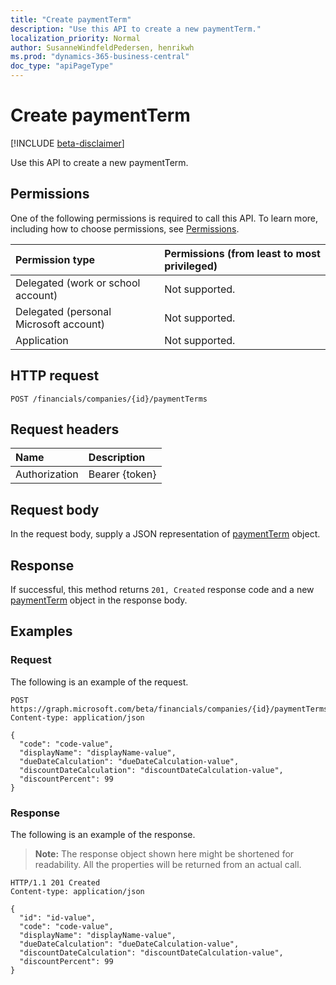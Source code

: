 ```yaml
---
title: "Create paymentTerm"
description: "Use this API to create a new paymentTerm."
localization_priority: Normal
author: SusanneWindfeldPedersen, henrikwh
ms.prod: "dynamics-365-business-central"
doc_type: "apiPageType"
---
```


# Create paymentTerm

[!INCLUDE [beta-disclaimer](../../includes/beta-disclaimer.md)]

Use this API to create a new paymentTerm.

## Permissions

One of the following permissions is required to call this API. To learn more, including how to choose permissions, see [Permissions](/graph/permissions-reference).

| Permission type                        | Permissions (from least to most privileged) |
|:---------------------------------------|:--------------------------------------------|
| Delegated (work or school account)     | Not supported. |
| Delegated (personal Microsoft account) | Not supported. |
| Application                            | Not supported. |

## HTTP request

<!-- { "blockType": "ignored" } -->

```http
POST /financials/companies/{id}/paymentTerms
```

## Request headers

| Name          | Description   |
|:--------------|:--------------|
| Authorization | Bearer {token} |

## Request body

In the request body, supply a JSON representation of [paymentTerm](../resources/dynamics-paymentterm.md) object.

## Response

If successful, this method returns `201, Created` response code and a new [paymentTerm](../resources/dynamics-paymentterm.md) object in the response body.

## Examples

### Request

The following is an example of the request.
<!-- {
  "blockType": "request",
  "name": "create_paymentterm_from_company"
}-->

```http
POST https://graph.microsoft.com/beta/financials/companies/{id}/paymentTerms
Content-type: application/json

{
  "code": "code-value",
  "displayName": "displayName-value",
  "dueDateCalculation": "dueDateCalculation-value",
  "discountDateCalculation": "discountDateCalculation-value",
  "discountPercent": 99
}
```

### Response

The following is an example of the response.

> **Note:** The response object shown here might be shortened for readability. All the properties will be returned from an actual call.

<!-- {
  "blockType": "response",
  "truncated": true,
  "@odata.type": "microsoft.graph.paymentTerm"
} -->

```http
HTTP/1.1 201 Created
Content-type: application/json

{
  "id": "id-value",
  "code": "code-value",
  "displayName": "displayName-value",
  "dueDateCalculation": "dueDateCalculation-value",
  "discountDateCalculation": "discountDateCalculation-value",
  "discountPercent": 99
}
```

<!-- uuid: 16cd6b66-4b1a-43a1-adaf-3a886856ed98
2019-02-04 14:57:30 UTC -->
<!-- {
  "type": "#page.annotation",
  "description": "Create paymentTerm",
  "keywords": "",
  "section": "documentation",
  "tocPath": ""
}-->